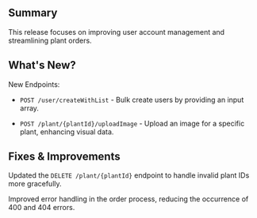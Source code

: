 ## Summary

This release focuses on improving user account management and streamlining plant orders.

## What's New?

New Endpoints:

- `POST /user/createWithList` - Bulk create users by providing an input array.

- `POST /plant/{plantId}/uploadImage` - Upload an image for a specific plant, enhancing visual data.

## Fixes & Improvements

Updated the `DELETE /plant/{plantId}` endpoint to handle invalid plant IDs more gracefully.

Improved error handling in the order process, reducing the occurrence of 400 and 404 errors.